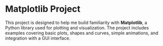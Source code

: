 # Matplotlib Project

This project is designed to help me build familiarity with **Matplotlib**, a Python library used for plotting and visualization. The project includes examples covering basic plots, shapes and curves, simple animations, and integration with a GUI interface.
